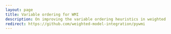 ```yaml
---
layout: page
title: Variable ordering for WMI
description: On improving the variable ordering heuristics in weighted model integration (WMI), yielding faster exact probabilistic inference for discrete-continuous variables problems. ([Source code](https://github.com/VincentDerk/BU-MiF))
redirect: https://github.com/weighted-model-integration/pywmi
---
```

